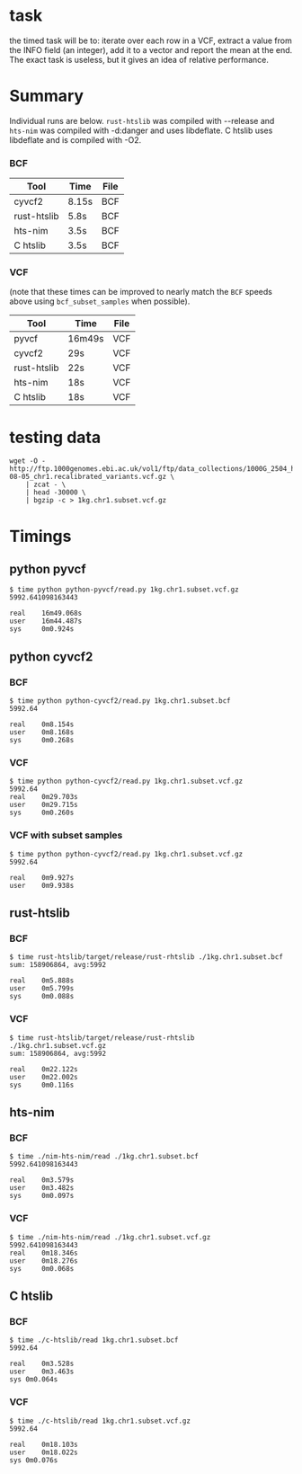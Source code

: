 
# task

the timed task will be to:
iterate over each row in a VCF, extract a value from the INFO field (an
integer), add it to a vector and report the mean at the end.
The exact task is useless, but it gives an idea of relative performance.

# Summary

Individual runs are below. `rust-htslib` was compiled with --release and `hts-nim` was compiled with -d:danger and uses libdeflate. C htslib uses libdeflate and is compiled with -O2.

### BCF

| Tool  | Time   | File |
|-------|--------|------|
| cyvcf2 | 8.15s | BCF  |
| rust-htslib | 5.8s | BCF |
| hts-nim | 3.5s | BCF |
| C htslib | 3.5s | BCF |

### VCF

(note that these times can be improved to nearly match the `BCF` speeds above using `bcf_subset_samples` when possible).

| Tool  | Time   | File |
|-------|--------|------|
| pyvcf | 16m49s | VCF  |
| cyvcf2 | 29s   | VCF  |
| rust-htslib | 22s | VCF |
| hts-nim | 18s | VCF |
| C htslib | 18s | VCF |


# testing data

```
wget -O - http://ftp.1000genomes.ebi.ac.uk/vol1/ftp/data_collections/1000G_2504_high_coverage/working/20201028_3202_raw_GT_with_annot/20201028_CCDG_14151_B01_GRM_WGS_2020-08-05_chr1.recalibrated_variants.vcf.gz \
    | zcat - \
    | head -30000 \
    | bgzip -c > 1kg.chr1.subset.vcf.gz
```

# Timings

## python pyvcf

```
$ time python python-pyvcf/read.py 1kg.chr1.subset.vcf.gz 
5992.641098163443

real    16m49.068s
user    16m44.487s
sys     0m0.924s
```

## python cyvcf2


### BCF

```
$ time python python-cyvcf2/read.py 1kg.chr1.subset.bcf    
5992.64

real    0m8.154s
user    0m8.168s
sys     0m0.268s
```

### VCF

```
$ time python python-cyvcf2/read.py 1kg.chr1.subset.vcf.gz 
5992.64
real    0m29.703s
user    0m29.715s
sys     0m0.260s
```

### VCF with subset samples

```
$ time python python-cyvcf2/read.py 1kg.chr1.subset.vcf.gz 
5992.64

real    0m9.927s
user    0m9.938s
```

## rust-htslib


### BCF

```
$ time rust-htslib/target/release/rust-rhtslib ./1kg.chr1.subset.bcf    
sum: 158906864, avg:5992

real    0m5.888s
user    0m5.799s
sys     0m0.088s
```

### VCF
```
$ time rust-htslib/target/release/rust-rhtslib ./1kg.chr1.subset.vcf.gz 
sum: 158906864, avg:5992

real    0m22.122s
user    0m22.002s
sys     0m0.116s
```

## hts-nim

### BCF

```
$ time ./nim-hts-nim/read ./1kg.chr1.subset.bcf 
5992.641098163443

real    0m3.579s
user    0m3.482s
sys     0m0.097s
```

### VCF

```
$ time ./nim-hts-nim/read ./1kg.chr1.subset.vcf.gz 
5992.641098163443
real    0m18.346s
user    0m18.276s
sys     0m0.068s
```

## C htslib


### BCF

```
$ time ./c-htslib/read 1kg.chr1.subset.bcf 
5992.64

real	0m3.528s
user	0m3.463s
sys	0m0.064s
```

### VCF

```
$ time ./c-htslib/read 1kg.chr1.subset.vcf.gz 
5992.64

real	0m18.103s
user	0m18.022s
sys	0m0.076s
```
